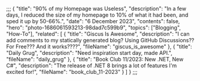;;; 
{
"title": "90% of my Homepage was Useless", 
"description": "In a few days, I reduced the size of my homepage to 10% of what it had been, and sped it up by 50-66%.", 
"date": "6 December 2023", 
"contents": false, 
"hero": "photo-1686061593213-98dad7c599b9", 
"topics": ["Blogging", "How-To"], 
"related": [ 
    {
        "title": "Giscus Is Awesome",
        "description": "I can add comments to my statically generated blog? Using GitHub Discussions?? For Free??? And it works????", 
        "fileName": "giscus_is_awesome"
    },
    {
        "title": "Daily Grug",
        "description": "Need inspiration start day, made API.", 
        "fileName": "daily_grug" 
    },
    { 
        "title": "Book Club 11/2023: New .NET, New C#", 
        "description": "The release of .NET 8 brings a lot of features I'm excited for!", 
        "fileName": "book_club_11-2023" 
    }
]
}
;;;